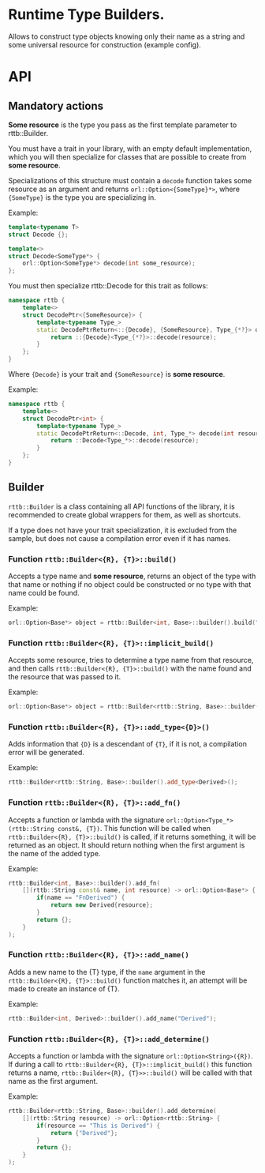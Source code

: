 # Runtime Type Builders. 
Allows to construct type objects knowing only their name as a string and some universal resource 
for construction (example config).

# API
## Mandatory actions
**Some resource** is the type you pass as the first template parameter to rttb::Builder.

You must have a trait in your library, with an empty default implementation, which you will then 
specialize for classes that are possible to create from **some resource**.

Specializations of this structure must contain a `decode` function takes some resource as an argument 
and returns `orl::Option<{SomeType}*>`, where `{SomeType}` is the type you are specializing in.

Example:
```cpp
template<typename T>
struct Decode {};

template<>
struct Decode<SomeType*> {
	orl::Option<SomeType*> decode(int some_resource);
};
```

You must then specialize rttb::Decode for this trait as follows:
```cpp
namespace rttb {
	template<>
	struct DecodePtr<{SomeResource}> {
		template<typename Type_>
		static DecodePtrReturn<::{Decode}, {SomeResource}, Type_{*?}> decode({SomeResource} resource) {
			return ::{Decode}<Type_{*?}>::decode(resource);
		}
	};
}
```
Where `{Decode}` is your trait and `{SomeResource}` is **some resource**.

Example:
```cpp
namespace rttb {
	template<>
	struct DecodePtr<int> {
		template<typename Type_>
		static DecodePtrReturn<::Decode, int, Type_*> decode(int resource) {
			return ::Decode<Type_*>::decode(resource);
		}
	};
}
```

## Builder

`rttb::Builder` is a class containing all API functions of the library, it is recommended to create 
global wrappers for them, as well as shortcuts.

If a type does not have your trait specialization, it is excluded from the sample, but does not 
cause a compilation error even if it has names.

### Function `rttb::Builder<{R}, {T}>::build()`
Accepts a type name and **some resource**, returns an object of the type with that name or nothing if 
no object could be constructed or no type with that name could be found.

Example:
```cpp
orl::Option<Base*> object = rttb::Builder<int, Base>::builder().build("Derived", 10);
```

### Function `rttb::Builder<{R}, {T}>::implicit_build()`
Accepts some resource, tries to determine a type name from that resource, and then calls 
`rttb::Builder<{R}, {T}>::build()` with the name found and the resource that was passed to it.

Example:
```cpp
orl::Option<Base*> object = rttb::Builder<rttb::String, Base>::builder().implicit_build("This is Derived");
```

### Function `rttb::Builder<{R}, {T}>::add_type<{D}>()`
Adds information that `{D}` is a descendant of `{T}`, if it is not, a compilation error will be generated.

Example:
```cpp
rttb::Builder<rttb::String, Base>::builder().add_type<Derived>();
```

### Function `rttb::Builder<{R}, {T}>::add_fn()` 
Accepts a function or lambda with the signature `orl::Option<Type_*>(rttb::String const&, {T})`. 
This function will be called when `rttb::Builder<{R}, {T}>::build()` is called, if it returns something, 
it will be returned as an object. It should return nothing when the first argument is the name of 
the added type.

Example:
```cpp
rttb::Builder<int, Base>::builder().add_fn(
	[](rttb::String const& name, int resource) -> orl::Option<Base*> {
		if(name == "FnDerived") {
			return new Derived{resource};
		}
		return {};
	}
);
```

### Function `rttb::Builder<{R}, {T}>::add_name()`
Adds a new name to the {T} type, if the `name` argument in the `rttb::Builder<{R}, {T}>::build()` 
function matches it, an attempt will be made to create an instance of {T}.

Example:
```cpp
rttb::Builder<int, Derived>::builder().add_name("Derived");
```

### Function `rttb::Builder<{R}, {T}>::add_determine()`
Accepts a function or lambda with the signature `orl::Option<String>({R})`. If during a call 
to `rttb::Builder<{R}, {T}>::implicit_build()` this function returns a name, `rttb::Builder<{R}, {T}>>::build()` 
will be called with that name as the first argument.

Example:
```cpp
rttb::Builder<rttb::String, Base>::builder().add_determine(
	[](rttb::String resource) -> orl::Option<rttb::String> {
		if(resource == "This is Derived") {
			return {"Derived"};
		}
		return {};
	}
);
```
